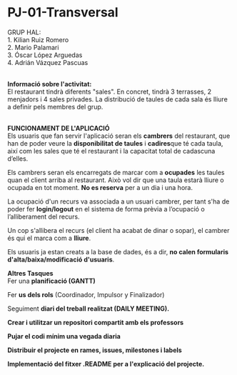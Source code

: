 # PJ-01-Transversal
GRUP HAL:<br>
    1. Kilian Ruiz Romero<br>
    2. Mario Palamari<br>
    3. Óscar López Arguedas<br>
    4. Adrián Vázquez Pascuas<br><br>

<b>Informació sobre l'activitat:</b><br>
El restaurant tindrà diferents "sales". En concret, tindrà 3 terrasses, 2 menjadors i 4 sales privades. La distribució de taules de cada sala és lliure a definir pels membres del grup.<br><br>

<b>FUNCIONAMENT DE L'APLICACIÓ</b><br>
Els usuaris que fan servir l'aplicació seran els <b>cambrers</b> del restaurant, que han de poder veure la <b>disponibilitat de taules</b> i <b>cadires</b>que té cada taula, així com les sales que té el restaurant i la capacitat total de cadascuna d’elles.<br>

Els cambrers seran els encarregats de marcar com a <b>ocupades</b> les taules quan el client arriba al restaurant. Això vol dir que una taula estarà lliure o ocupada en tot moment. <b>No es reserva</b> per a un dia i una hora.<br>

La ocupació d'un recurs va associada a un usuari cambrer, per tant s'ha de poder fer <b>login/logout</b> en el sistema de forma prèvia a l’ocupació o l’alliberament del recurs.<br>

Un cop s'allibera el recurs (el client ha acabat de dinar o sopar), el cambrer és qui el marca com a <b>lliure</b>.<br>

Els usuaris ja estan creats a la base de dades, és a dir, <b>no calen formularis d'alta/baixa/modificació d'usuaris</b>.<br>

<b>Altres Tasques</b><br>
Fer una <b>planificació (GANTT)</b><br>

Fer <b>us dels rols</b> (Coordinador, Impulsor y Finalizador)<br>

Seguiment <b>diari<b> del treball realitzat (DAILY MEETING).<br>

Crear i utilitzar un repositori compartit amb els <b>professors</b><br>

Pujar el codi mínim <b>una vegada</b> diaria<br>

<b>Distribuir el projecte</b> en rames, issues, milestones i labels<br>

Implementació del <b>fitxer .README</b> per a l'explicació del projecte.<br>